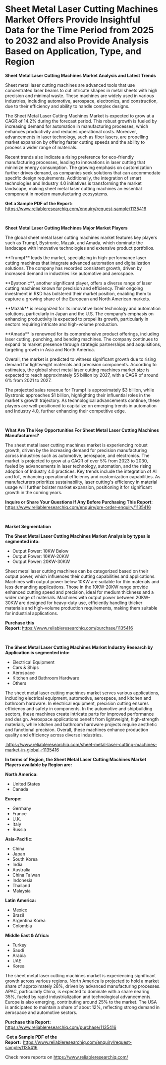 <p><h1>Sheet Metal Laser Cutting Machines Market Offers Provide Insightful Data for the Time Period from 2025 to 2032 and also Provide Analysis Based on Application, Type, and Region</h1></p><p><strong>Sheet Metal Laser Cutting Machines Market Analysis and Latest Trends</strong></p>
<p><p>Sheet metal laser cutting machines are advanced tools that use concentrated laser beams to cut intricate shapes in metal sheets with high precision and minimal waste. These machines are widely used in various industries, including automotive, aerospace, electronics, and construction, due to their efficiency and ability to handle complex designs.</p><p>The Sheet Metal Laser Cutting Machines Market is expected to grow at a CAGR of 14.2% during the forecast period. This robust growth is fueled by increasing demand for automation in manufacturing processes, which enhances productivity and reduces operational costs. Moreover, advancements in laser technology, such as fiber lasers, are propelling market expansion by offering faster cutting speeds and the ability to process a wider range of materials.</p><p>Recent trends also indicate a rising preference for eco-friendly manufacturing processes, leading to innovations in laser cutting that minimize energy consumption. The growing emphasis on customization further drives demand, as companies seek solutions that can accommodate specific design requirements. Additionally, the integration of smart technologies and Industry 4.0 initiatives is transforming the market landscape, making sheet metal laser cutting machines an essential component in modern manufacturing ecosystems.</p></p>
<p><strong>Get a Sample PDF of the Report:&nbsp;</strong> <a href="https://www.reliableresearchiq.com/enquiry/request-sample/1135416?utm_campaign=1870&utm_medium=2&utm_source=Github&utm_content=ia&utm_term=09042025&utm_id=sheet-metal-laser-cutting-machines">https://www.reliableresearchiq.com/enquiry/request-sample/1135416</a></p>
<p>&nbsp;</p>
<p><strong>Sheet Metal Laser Cutting Machines Major Market Players</strong></p>
<p><p>The global sheet metal laser cutting machines market features key players such as Trumpf, Bystronic, Mazak, and Amada, which dominate the landscape with innovative technologies and extensive product portfolios. </p><p>**Trumpf** leads the market, specializing in high-performance laser cutting machines that integrate advanced automation and digitalization solutions. The company has recorded consistent growth, driven by increased demand in industries like automotive and aerospace.</p><p>**Bystronic**, another significant player, offers a diverse range of laser cutting machines known for precision and efficiency. Their ongoing investment in R&D has bolstered their market position, enabling them to capture a growing share of the European and North American markets.</p><p>**Mazak** is recognized for its innovative laser technology and automation solutions, particularly in Japan and the U.S. The company’s emphasis on enhancing productivity is expected to propel its growth, particularly in sectors requiring intricate and high-volume production.</p><p>**Amada** is renowned for its comprehensive product offerings, including laser cutting, punching, and bending machines. The company continues to expand its market presence through strategic partnerships and acquisitions, targeting growth in Asia and North America.</p><p>Overall, the market is predicted to witness significant growth due to rising demand for lightweight materials and precision components. According to estimates, the global sheet metal laser cutting machines market size is expected to reach approximately $5 billion by 2027, with a CAGR of around 6% from 2021 to 2027.</p><p>The projected sales revenue for Trumpf is approximately $3 billion, while Bystronic approaches $1 billion, highlighting their influential roles in the market's growth trajectory. As technological advancements continue, these players are well-positioned to capitalize on emerging trends in automation and Industry 4.0, further enhancing their competitive edge.</p></p>
<p>&nbsp;</p>
<p><strong>What Are The Key Opportunities For Sheet Metal Laser Cutting Machines Manufacturers?</strong></p>
<p><p>The sheet metal laser cutting machines market is experiencing robust growth, driven by the increasing demand for precision manufacturing across industries such as automotive, aerospace, and electronics. The market is projected to grow at a CAGR of over 5% from 2023 to 2030, fueled by advancements in laser technology, automation, and the rising adoption of Industry 4.0 practices. Key trends include the integration of AI and IoT, enhancing operational efficiency and customization capabilities. As manufacturers prioritize sustainability, laser cutting's efficiency in material usage will further bolster market expansion, positioning it for significant growth in the coming years.</p></p>
<p><strong>Inquire or Share Your Questions If Any Before Purchasing This Report:</strong> <a href="https://www.reliableresearchiq.com/enquiry/pre-order-enquiry/1135416?utm_campaign=1870&utm_medium=2&utm_source=Github&utm_content=ia&utm_term=09042025&utm_id=sheet-metal-laser-cutting-machines">https://www.reliableresearchiq.com/enquiry/pre-order-enquiry/1135416</a></p>
<p>&nbsp;</p>
<p><strong>Market Segmentation</strong></p>
<p><strong>The Sheet Metal Laser Cutting Machines Market Analysis by types is segmented into:</strong></p>
<p><ul><li>Output Power: 10KW Below</li><li>Output Power: 10KW-20KW</li><li>Output Power: 20KW-30KW</li></ul></p>
<p><p>Sheet metal laser cutting machines can be categorized based on their output power, which influences their cutting capabilities and applications. Machines with output power below 10KW are suitable for thin materials and less demanding applications. Those in the 10KW-20KW range provide enhanced cutting speed and precision, ideal for medium thickness and a wider range of materials. Machines with output power between 20KW-30KW are designed for heavy-duty use, efficiently handling thicker materials and high-volume production requirements, making them suitable for industrial applications.</p></p>
<p><strong>Purchase this Report:&nbsp;</strong><a href="https://www.reliableresearchiq.com/purchase/1135416?utm_campaign=1870&utm_medium=2&utm_source=Github&utm_content=ia&utm_term=09042025&utm_id=sheet-metal-laser-cutting-machines">https://www.reliableresearchiq.com/purchase/1135416</a></p>
<p>&nbsp;</p>
<p><strong>The Sheet Metal Laser Cutting Machines Market Industry Research by Application is segmented into:</strong></p>
<p><ul><li>Electrical Equipment</li><li>Cars & Ships</li><li>Aerospace</li><li>Kitchen and Bathroom Hardware</li><li>Others</li></ul></p>
<p><p>The sheet metal laser cutting machines market serves various applications, including electrical equipment, automotive, aerospace, and kitchen and bathroom hardware. In electrical equipment, precision cutting ensures efficiency and safety in components. In the automotive and shipbuilding sectors, these machines create intricate parts for improved performance and design. Aerospace applications benefit from lightweight, high-strength materials, while kitchen and bathroom hardware projects require aesthetic and functional precision. Overall, these machines enhance production quality and efficiency across diverse industries.</p></p>
<p><a href="https://www.reliableresearchiq.com/sheet-metal-laser-cutting-machines-market-in-global-r1135416?utm_campaign=1870&utm_medium=2&utm_source=Github&utm_content=ia&utm_term=09042025&utm_id=sheet-metal-laser-cutting-machines">&nbsp;https://www.reliableresearchiq.com/sheet-metal-laser-cutting-machines-market-in-global-r1135416</a></p>
<p><strong>In terms of Region, the Sheet Metal Laser Cutting Machines Market Players available by Region are:</strong></p>
<p>
    <p> <strong> North America: </strong>
        <ul>
            <li>United States</li>
            <li>Canada</li>
        </ul>
        </p> 
    <p> <strong> Europe: </strong>
        <ul>
            <li>Germany</li>
            <li>France</li>
            <li>U.K.</li>
            <li>Italy</li>
            <li>Russia</li>
        </ul>
        </p> 
    <p> <strong> Asia-Pacific: </strong>
        <ul>
            <li>China</li>
            <li>Japan</li>
            <li>South Korea</li>
            <li>India</li>
            <li>Australia</li>
            <li>China Taiwan</li>
            <li>Indonesia</li>
            <li>Thailand</li>
            <li>Malaysia</li>
        </ul>
        </p> 
    <p> <strong> Latin America: </strong>
        <ul>
            <li>Mexico</li>
            <li>Brazil</li>
            <li>Argentina Korea</li>
            <li>Colombia</li>
        </ul>
        </p> 
    <p> <strong> Middle East & Africa: </strong>
        <ul>
            <li>Turkey</li>
            <li>Saudi</li>
            <li>Arabia</li>
            <li>UAE</li>
            <li>Korea</li>
        </ul>
    </p>
    </p>
<p><p>The sheet metal laser cutting machines market is experiencing significant growth across various regions. North America is projected to hold a market share of approximately 28%, driven by advanced manufacturing processes. APAC, particularly China, is expected to dominate with a share nearing 35%, fueled by rapid industrialization and technological advancements. Europe is also emerging, contributing around 25% to the market. The USA is anticipated to maintain a share of about 12%, reflecting strong demand in aerospace and automotive sectors.</p></p>
<p><strong>Purchase this Report: </strong><a href="https://www.reliableresearchiq.com/purchase/1135416?utm_campaign=1870&utm_medium=2&utm_source=Github&utm_content=ia&utm_term=09042025&utm_id=sheet-metal-laser-cutting-machines">https://www.reliableresearchiq.com/purchase/1135416</a></p>
<p>&nbsp;<strong>Get a Sample PDF of the Report:&nbsp;&nbsp;</strong><a href="https://www.reliableresearchiq.com/enquiry/request-sample/1135416?utm_campaign=1870&utm_medium=2&utm_source=Github&utm_content=ia&utm_term=09042025&utm_id=sheet-metal-laser-cutting-machines">https://www.reliableresearchiq.com/enquiry/request-sample/1135416</a></p>
<p><strong></strong></p>
<p>Check more reports on <a href="https://www.reliableresearchiq.com/?utm_campaign=1870&utm_medium=2&utm_source=Github&utm_content=ia&utm_term=09042025&utm_id=sheet-metal-laser-cutting-machines">https://www.reliableresearchiq.com/</a></p>